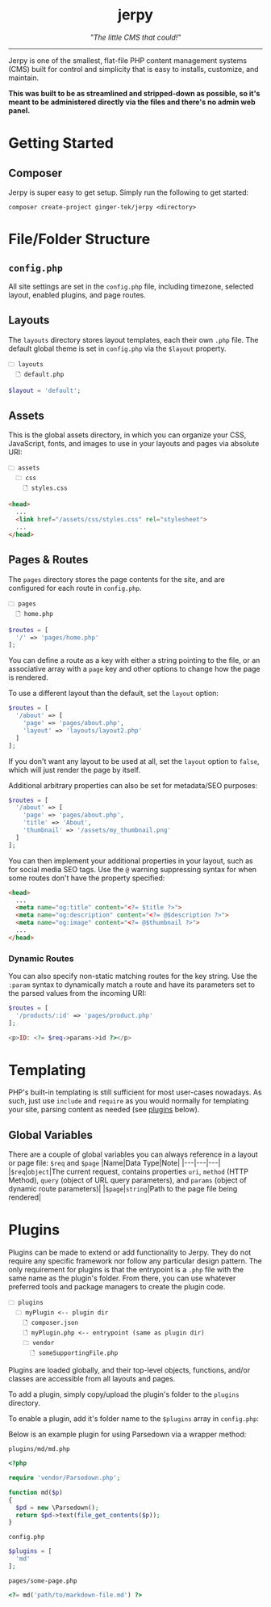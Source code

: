 <div align=center>
  <h1>jerpy</h1>
  <i>"The little CMS that could!"</i>
</div>
<hr>

Jerpy is one of the smallest, flat-file PHP content management systems (CMS) built for control and simplicity that is easy to installs, customize, and maintain.

**This was built to be as streamlined and stripped-down as possible, so it's meant to be administered directly via the files and there's no admin web panel.**

# Getting Started
## Composer
Jerpy is super easy to get setup. Simply run the following to get started:
```
composer create-project ginger-tek/jerpy <directory>
```

# File/Folder Structure
## `config.php`
All site settings are set in the `config.php` file, including timezone, selected layout, enabled plugins, and page routes.

## Layouts
The `layouts` directory stores layout templates, each their own `.php` file. The default global theme is set in `config.php` via the `$layout` property.
```
🗀 layouts
  🗋 default.php
```
```php
$layout = 'default';
```

## Assets
This is the global assets directory, in which you can organize your CSS, JavaScript, fonts, and images to use in your layouts and pages via absolute URI:
```
🗀 assets
  🗀 css
    🗋 styles.css
```
```html
<head>
  ...
  <link href="/assets/css/styles.css" rel="stylesheet">
  ...
</head>
```

## Pages & Routes
The `pages` directory stores the page contents for the site, and are configured for each route in `config.php`.
```
🗀 pages
  🗋 home.php
```
```php
$routes = [
  '/' => 'pages/home.php'
];
```
You can define a route as a key with either a string pointing to the file, or an associative array with a `page` key and other options to change how the page is rendered.

To use a different layout than the default, set the `layout` option:
```php
$routes = [
  '/about' => [
    'page' => 'pages/about.php',
    'layout' => 'layouts/layout2.php'
  ]
];
```
If you don't want any layout to be used at all, set the `layout` option to `false`, which will just render the page by itself.

Additional arbitrary properties can also be set for metadata/SEO purposes:
```php
$routes = [
  '/about' => [
    'page' => 'pages/about.php',
    'title' => 'About',
    'thumbnail' => '/assets/my_thumbnail.png'
  ]
];
```
You can then implement your additional properties in your layout, such as for social media SEO tags. Use the `@` warning suppressing syntax for when some routes don't have the property specified:
```html
<head>
  ...
  <meta name="og:title" content="<?= $title ?>">
  <meta name="og:description" content="<?= @$description ?>">
  <meta name="og:image" content="<?= @$thumbnail ?>">
  ...
</head>
```

### Dynamic Routes
You can also specify non-static matching routes for the key string. Use the `:param` syntax to dynamically match a route and have its parameters set to the parsed values from the incoming URI:
```php
$routes = [
  '/products/:id' => 'pages/product.php'
];
```
```php
<p>ID: <?= $req->params->id ?></p>
```

# Templating
PHP's built-in templating is still sufficient for most user-cases nowadays. As such, just use `include` and `require` as you would normally for templating your site, parsing content as needed (see [plugins](#plugins) below).

## Global Variables
There are a couple of global variables you can always reference in a layout or page file: `$req` and `$page`
|Name|Data Type|Note|
|---|---|---|
|`$req`|`object`|The current request, contains properties `uri`, `method` (HTTP Method), `query` (object of URL query parameters), and `params` (object of dynamic route parameters)|
|`$page`|`string`|Path to the page file being rendered|

# Plugins
Plugins can be made to extend or add functionality to Jerpy. They do not require any specific framework nor follow any particular design pattern. The only requirement for plugins is that the entrypoint is a `.php` file with the same name as the plugin's folder. From there, you can use whatever preferred tools and package managers to create the plugin code.
```
🗀 plugins
  🗀 myPlugin <-- plugin dir
    🗋 composer.json
    🗋 myPlugin.php <-- entrypoint (same as plugin dir)
    🗀 vendor
      🗋 someSupportingFile.php
```

Plugins are loaded globally, and their top-level objects, functions, and/or classes are accessible from all layouts and pages.

To add a plugin, simply copy/upload the plugin's folder to the `plugins` directory.

To enable a plugin, add it's folder name to the `$plugins` array in `config.php`:

Below is an example plugin for using Parsedown via a wrapper method:

`plugins/md/md.php`
```php
<?php

require 'vendor/Parsedown.php';

function md($p)
{
  $pd = new \Parsedown();
  return $pd->text(file_get_contents($p));
}
```

`config.php`
```php
$plugins = [
  'md'
];
```

`pages/some-page.php`
```php
<?= md('path/to/markdown-file.md') ?>
```

